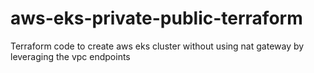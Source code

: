 # aws-eks-private-public-terraform
Terraform code to create aws eks cluster without using nat gateway by leveraging the vpc endpoints
